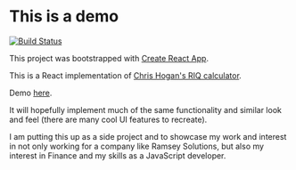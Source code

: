 # This is a demo

[![Build Status](https://travis-ci.org/shawnpetros/reactRIQ.svg?branch=master)](https://travis-ci.org/shawnpetros/reactRIQ)

This project was bootstrapped with [Create React App](https://github.com/facebookincubator/create-react-app).

This is a React implementation of [Chris Hogan's RIQ calculator](https://www.chrishogan360.com/riq-tool/).

Demo [here](http://calc.shawnpetros.com).

It will hopefully implement much of the same functionality and similar look and feel (there are many cool UI features to recreate).

I am putting this up as a side project and to showcase my work and interest in not only working for a company like Ramsey Solutions, but also my interest in Finance and my skills as a JavaScript developer.
